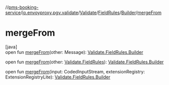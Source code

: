 //[pms-booking-service](../../../../../index.md)/[io.envoyproxy.pgv.validate](../../../index.md)/[Validate](../../index.md)/[FieldRules](../index.md)/[Builder](index.md)/[mergeFrom](merge-from.md)

# mergeFrom

[java]\
open fun [mergeFrom](merge-from.md)(other: Message): [Validate.FieldRules.Builder](index.md)

open fun [mergeFrom](merge-from.md)(other: [Validate.FieldRules](../index.md)): [Validate.FieldRules.Builder](index.md)

open fun [mergeFrom](merge-from.md)(input: CodedInputStream, extensionRegistry: ExtensionRegistryLite): [Validate.FieldRules.Builder](index.md)